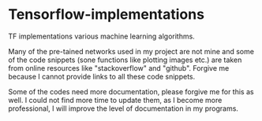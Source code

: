 # Tensorflow-implementations

TF implementations various machine learning algorithms.

Many of the pre-tained networks used in my project are not mine and some of the code snippets (sone functions like plotting images etc.) are taken from online resources like "stackoverflow" and "github". Forgive me because I cannot provide links to all these code snippets.

Some of the codes need more documentation, please forgive me for this as well. I could not find more time to update them, as I become more professional, I will improve the level of documentation in my programs.
